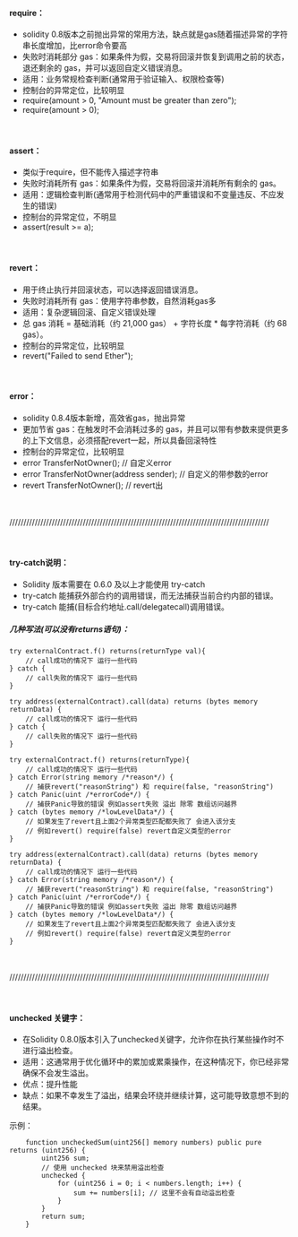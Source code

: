 

#### require：
- solidity 0.8版本之前抛出异常的常用方法，缺点就是gas随着描述异常的字符串长度增加，比error命令要高
- 失败时消耗部分 gas：如果条件为假，交易将回滚并恢复到调用之前的状态，退还剩余的 gas，并可以返回自定义错误消息。
- 适用：业务常规检查判断(通常用于验证输入、权限检查等)
- 控制台的异常定位，比较明显
- require(amount > 0, "Amount must be greater than zero");
- require(amount > 0);

　

#### assert：
- 类似于require，但不能传入描述字符串
- 失败时消耗所有 gas：如果条件为假，交易将回滚并消耗所有剩余的 gas。
- 适用：逻辑检查判断(通常用于检测代码中的严重错误和不变量违反、不应发生的错误)
- 控制台的异常定位，不明显
- assert(result >= a);

　

#### revert：
- 用于终止执行并回滚状态，可以选择返回错误消息。
- 失败时消耗所有 gas：使用字符串参数，自然消耗gas多
- 适用：复杂逻辑回滚、自定义错误处理
- 总 gas 消耗 = 基础消耗（约 21,000 gas） + 字符长度 * 每字符消耗（约 68 gas）。
- 控制台的异常定位，比较明显
- revert("Failed to send Ether");

　

#### error：
- solidity 0.8.4版本新增，高效省gas，抛出异常
- 更加节省 gas：在触发时不会消耗过多的 gas，并且可以带有参数来提供更多的上下文信息，必须搭配revert一起，所以具备回滚特性
- 控制台的异常定位，比较明显
- error TransferNotOwner();                 // 自定义error
- error TransferNotOwner(address sender);   // 自定义的带参数的error
- revert TransferNotOwner();                // revert出

　

////////////////////////////////////////////////////////////////////////////////////////////

　

#### try-catch说明：
- Solidity 版本需要在 0.6.0 及以上才能使用 try-catch
- try-catch 能捕获外部合约的调用错误，而无法捕获当前合约内部的错误。
- try-catch 能捕(目标合约地址.call/delegatecall)调用错误。

##### 几种写法(可以没有returns语句)：
```
try externalContract.f() returns(returnType val){
    // call成功的情况下 运行一些代码
} catch {
    // call失败的情况下 运行一些代码
}
```

```
try address(externalContract).call(data) returns (bytes memory returnData) {
    // call成功的情况下 运行一些代码
} catch {
    // call失败的情况下 运行一些代码
}
```

```
try externalContract.f() returns(returnType){
    // call成功的情况下 运行一些代码
} catch Error(string memory /*reason*/) {
    // 捕获revert("reasonString") 和 require(false, "reasonString")
} catch Panic(uint /*errorCode*/) {
    // 捕获Panic导致的错误 例如assert失败 溢出 除零 数组访问越界
} catch (bytes memory /*lowLevelData*/) {
    // 如果发生了revert且上面2个异常类型匹配都失败了 会进入该分支
    // 例如revert() require(false) revert自定义类型的error
}
```

```
try address(externalContract).call(data) returns (bytes memory returnData) {
    // call成功的情况下 运行一些代码
} catch Error(string memory /*reason*/) {
    // 捕获revert("reasonString") 和 require(false, "reasonString")
} catch Panic(uint /*errorCode*/) {
    // 捕获Panic导致的错误 例如assert失败 溢出 除零 数组访问越界
} catch (bytes memory /*lowLevelData*/) {
    // 如果发生了revert且上面2个异常类型匹配都失败了 会进入该分支
    // 例如revert() require(false) revert自定义类型的error
}
```

　

////////////////////////////////////////////////////////////////////////////////////////////

　

#### unchecked 关键字：
- 在Solidity 0.8.0版本引入了unchecked关键字，允许你在执行某些操作时不进行溢出检查。
- 适用：这通常用于优化循环中的累加或累乘操作，在这种情况下，你已经非常确保不会发生溢出。
- 优点：提升性能
- 缺点：如果不幸发生了溢出，结果会环绕并继续计算，这可能导致意想不到的结果。

示例：
```
    function uncheckedSum(uint256[] memory numbers) public pure returns (uint256) {
        uint256 sum;
        // 使用 unchecked 块来禁用溢出检查
        unchecked {
            for (uint256 i = 0; i < numbers.length; i++) {
                sum += numbers[i]; // 这里不会有自动溢出检查
            }
        }
        return sum;
    }
```